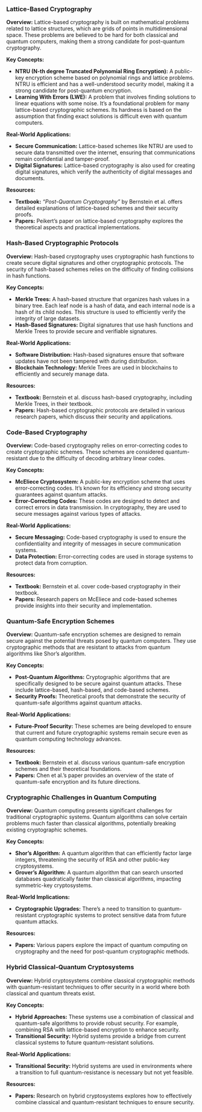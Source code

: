 ### **Lattice-Based Cryptography**

**Overview:**
Lattice-based cryptography is built on mathematical problems related to lattice structures, which are grids of points in multidimensional space. These problems are believed to be hard for both classical and quantum computers, making them a strong candidate for post-quantum cryptography.

**Key Concepts:**
- **NTRU (N-th degree Truncated Polynomial Ring Encryption):** A public-key encryption scheme based on polynomial rings and lattice problems. NTRU is efficient and has a well-understood security model, making it a strong candidate for post-quantum encryption.
- **Learning With Errors (LWE):** A problem that involves finding solutions to linear equations with some noise. It’s a foundational problem for many lattice-based cryptographic schemes. Its hardness is based on the assumption that finding exact solutions is difficult even with quantum computers.

**Real-World Applications:**
- **Secure Communication:** Lattice-based schemes like NTRU are used to secure data transmitted over the internet, ensuring that communications remain confidential and tamper-proof.
- **Digital Signatures:** Lattice-based cryptography is also used for creating digital signatures, which verify the authenticity of digital messages and documents.

**Resources:**
- **Textbook:** *“Post-Quantum Cryptography”* by Bernstein et al. offers detailed explanations of lattice-based schemes and their security proofs.
- **Papers:** Peikert’s paper on lattice-based cryptography explores the theoretical aspects and practical implementations.

### **Hash-Based Cryptographic Protocols**

**Overview:**
Hash-based cryptography uses cryptographic hash functions to create secure digital signatures and other cryptographic protocols. The security of hash-based schemes relies on the difficulty of finding collisions in hash functions.

**Key Concepts:**
- **Merkle Trees:** A hash-based structure that organizes hash values in a binary tree. Each leaf node is a hash of data, and each internal node is a hash of its child nodes. This structure is used to efficiently verify the integrity of large datasets.
- **Hash-Based Signatures:** Digital signatures that use hash functions and Merkle Trees to provide secure and verifiable signatures.

**Real-World Applications:**
- **Software Distribution:** Hash-based signatures ensure that software updates have not been tampered with during distribution.
- **Blockchain Technology:** Merkle Trees are used in blockchains to efficiently and securely manage data.

**Resources:**
- **Textbook:** Bernstein et al. discuss hash-based cryptography, including Merkle Trees, in their textbook.
- **Papers:** Hash-based cryptographic protocols are detailed in various research papers, which discuss their security and applications.

### **Code-Based Cryptography**

**Overview:**
Code-based cryptography relies on error-correcting codes to create cryptographic schemes. These schemes are considered quantum-resistant due to the difficulty of decoding arbitrary linear codes.

**Key Concepts:**
- **McEliece Cryptosystem:** A public-key encryption scheme that uses error-correcting codes. It’s known for its efficiency and strong security guarantees against quantum attacks.
- **Error-Correcting Codes:** These codes are designed to detect and correct errors in data transmission. In cryptography, they are used to secure messages against various types of attacks.

**Real-World Applications:**
- **Secure Messaging:** Code-based cryptography is used to ensure the confidentiality and integrity of messages in secure communication systems.
- **Data Protection:** Error-correcting codes are used in storage systems to protect data from corruption.

**Resources:**
- **Textbook:** Bernstein et al. cover code-based cryptography in their textbook.
- **Papers:** Research papers on McEliece and code-based schemes provide insights into their security and implementation.

### **Quantum-Safe Encryption Schemes**

**Overview:**
Quantum-safe encryption schemes are designed to remain secure against the potential threats posed by quantum computers. They use cryptographic methods that are resistant to attacks from quantum algorithms like Shor’s algorithm.

**Key Concepts:**
- **Post-Quantum Algorithms:** Cryptographic algorithms that are specifically designed to be secure against quantum attacks. These include lattice-based, hash-based, and code-based schemes.
- **Security Proofs:** Theoretical proofs that demonstrate the security of quantum-safe algorithms against quantum attacks.

**Real-World Applications:**
- **Future-Proof Security:** These schemes are being developed to ensure that current and future cryptographic systems remain secure even as quantum computing technology advances.

**Resources:**
- **Textbook:** Bernstein et al. discuss various quantum-safe encryption schemes and their theoretical foundations.
- **Papers:** Chen et al.’s paper provides an overview of the state of quantum-safe encryption and its future directions.

### **Cryptographic Challenges in Quantum Computing**

**Overview:**
Quantum computing presents significant challenges for traditional cryptographic systems. Quantum algorithms can solve certain problems much faster than classical algorithms, potentially breaking existing cryptographic schemes.

**Key Concepts:**
- **Shor’s Algorithm:** A quantum algorithm that can efficiently factor large integers, threatening the security of RSA and other public-key cryptosystems.
- **Grover’s Algorithm:** A quantum algorithm that can search unsorted databases quadratically faster than classical algorithms, impacting symmetric-key cryptosystems.

**Real-World Implications:**
- **Cryptographic Upgrades:** There’s a need to transition to quantum-resistant cryptographic systems to protect sensitive data from future quantum attacks.

**Resources:**
- **Papers:** Various papers explore the impact of quantum computing on cryptography and the need for post-quantum cryptographic methods.

### **Hybrid Classical-Quantum Cryptosystems**

**Overview:**
Hybrid cryptosystems combine classical cryptographic methods with quantum-resistant techniques to offer security in a world where both classical and quantum threats exist.

**Key Concepts:**
- **Hybrid Approaches:** These systems use a combination of classical and quantum-safe algorithms to provide robust security. For example, combining RSA with lattice-based encryption to enhance security.
- **Transitional Security:** Hybrid systems provide a bridge from current classical systems to future quantum-resistant solutions.

**Real-World Applications:**
- **Transitional Security:** Hybrid systems are used in environments where a transition to full quantum-resistance is necessary but not yet feasible.

**Resources:**
- **Papers:** Research on hybrid cryptosystems explores how to effectively combine classical and quantum-resistant techniques to ensure security.
